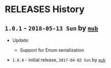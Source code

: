 # RELEASES History

## `1.0.1` - `2018-05-13 Sun` by [`mub`](http://github.com/mub)
* Update:
    * Support for Enum serialization
    
* `1.0.0` - initial release, `2017-04-02 Sun` by [`mub`](http://github.com/mub)
